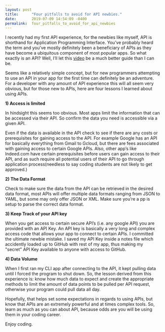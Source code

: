 ```yaml
---
layout: post
title:      "Four pitfalls to avoid for API newbies."
date:       2019-07-09 14:54:09 -0400
permalink:  four_pitfalls_to_avoid_for_api_newbies
---
```






I recently had my first API experience, for the newbies like myself, API is shorthand for Application Programming Interface. You’ve probably heard the term and you’ve mostly definitely been a beneficiary of APIs as they have become a ubiquitous component of most popular apps. 
So what exactly is an API? Well, I’ll let this [video](https://www.youtube.com/watch?v=s7wmiS2mSXY/) be a much better guide than I can be.


 
Seems like a relatively simple concept, but  for new programmers attempting to use an API  in your app for the first time can definitely be an adventure. For a developer with any amount of API experience this will all seem very obvious, but for those new to APIs, here are four lessons I learned about using APIs.  

**1)	Access is limited** 

In hindsight this seems too obvious. Most apps limit the information that can be accessed via their API. So confirm the data you need is accessible via a given API. 

Even if the data is available in the API check to see if there are any costs or prerequisites for gaining access to the API. For example Google has an API for basically everything from Gmail to Gcloud, but there are fees associated with gaining access to certain Google APIs. Also, other app’s like Indeed.com have certain prerequisites before users can gain access to their API, and as such require all potential users of their API to go through application process(needless to say coding students are not likely to get approved.)

**2)	The Data Format**

Check to make sure the data from the API can be retrieved in the desired data format, most APIs will offer multiple data formats ranging from JSON to YAML, but some may only offer JSON or XML. Make sure you’re a
pp is setup to parse the correct data format. 

**3)	Keep Track of your API key**

When you get access  to certain secure API’s (i.e. any google API) you are provided with an API Key. An API key is basically a very long and complex access code that allows your app to connect to certain  APIs. I committed the ultimate newbie mistake. I saved my API Key inside a notes file which accidently loaded up to GitHub with rest of my app, thus making my "secret" API Key available to anyone with access to GitHub.  

**4)	Data Volume**

   When I first ran my CLI app after connecting to the API, it kept pulling data until I forced the program to shut down. So, the lesson derived from this experience is: know how much data to expect and create the appropriate methods to limit the amount of  data points to be pulled per API request, otherwise your program could pull data all day. 

      
Hopefully, that helps set some expectations in regards to using APIs, but know that APIs are an extremely powerful and at times complex tools. So, learn as much as you can about API, because odds are you will be using them in your coding career. 

Enjoy coding.   




